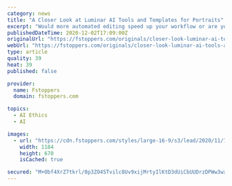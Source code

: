 ```yaml
---
category: news
title: "A Closer Look at Luminar AI Tools and Templates for Portraits"
excerpt: "Would more automated editing speed up your workflow or are you still concerned about the AI role in the subjective world of photo-processing? Earlier, we wrote about the main principles used for building this software,"
publishedDateTime: 2020-12-02T17:09:00Z
originalUrl: "https://fstoppers.com/originals/closer-look-luminar-ai-tools-and-templates-portraits-533829"
webUrl: "https://fstoppers.com/originals/closer-look-luminar-ai-tools-and-templates-portraits-533829"
type: article
quality: 39
heat: 39
published: false

provider:
  name: Fstoppers
  domain: fstoppers.com

topics:
  - AI Ethics
  - AI

images:
  - url: "https://cdn.fstoppers.com/styles/large-16-9/s3/lead/2020/11/7077a8c784e4fa29e2f6968afdb67d48.jpg"
    width: 1184
    height: 670
    isCached: true

secured: "M+Obf4XrZ7tkrl/0p3ZO45Tvilc8Uv9xijMrtyIlKtD3dUiCbUUDrzDPWw3wxFuz2E4hz2VgKj4rYpOkxoh7N3l+zo6fz5oTD0yAD2LMcog2Yr7b5xPk4Ou6VtgravQK1N3dC+a5exG+e9QNbJTUZDNT2Z3o36aZeefbePm2aR/txlsFoose5pyr0Y38EVL6x/Mwbl/87vQnXX3VRt6LZhrr3b1Psg/WSeIm70qWZRQwOWJ5Vp09A/v0+/LqBNi+N6W9TL9bfZPMjgUE1ZA3uQWEbbpqaVFlByyzzGqS78brTUJ25CxZUpkdv6UoActZw8jU3BYHXUCAfro13zht50H9NgKtbjDOGInNsSvv89U=;0e1933H9q57VKigk9DBpcA=="
---
```


